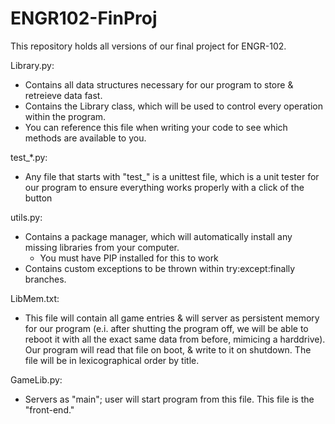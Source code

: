 # ENGR102-FinProj
This repository holds all versions of our final project for ENGR-102.

Library.py:
  - Contains all data structures necessary for our program to store & retreieve data fast. 
  - Contains the Library class, which will be used to control every operation within the program.
  - You can reference this file when writing your code to see which methods are available to you.

test_*.py:
  - Any file that starts with "test_" is a unittest file, which is a unit tester for our program to ensure everything works properly with a click of the button

utils.py:
  - Contains a package manager, which will automatically install any missing libraries from your computer. 
    - You must have PIP installed for this to work
  - Contains custom exceptions to be thrown within try:except:finally branches.

LibMem.txt:
  - This file will contain all game entries & will server as persistent memory for our program (e.i. after shutting the program off, we will be able to reboot it with all the exact same data from before, mimicing a harddrive). Our program will read that file on boot, & write to it on shutdown. The file will be in lexicographical order by title.

GameLib.py:
  - Servers as "main"; user will start program from this file. This file is the "front-end."
